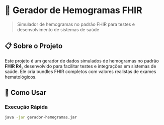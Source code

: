 # 🔬 Gerador de Hemogramas FHIR

> Simulador de hemogramas no padrão FHIR para testes e desenvolvimento de sistemas de saúde

## 📋 Sobre o Projeto

Este projeto é um gerador de dados simulados de hemogramas no padrão **FHIR R4**, desenvolvido para facilitar testes e integrações em sistemas de saúde. Ele cria bundles FHIR completos com valores realistas de exames hematológicos.

## 🚀 Como Usar

### Execução Rápida
```bash
java -jar gerador-hemogramas.jar